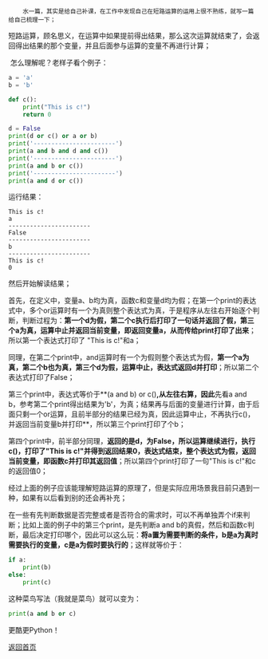 		水一篇，其实是给自己补课，在工作中发现自己在短路运算的运用上很不熟练，就写一篇给自己梳理一下；

​		短路运算，顾名思义，在运算中如果提前得出结果，那么这次运算就结束了，会返回得出结果的那个变量，并且后面参与运算的变量不再进行计算；

​		怎么理解呢？老样子看个例子：

```python
a = 'a'
b = 'b'

def c():
    print("This is c!")
    return 0

d = False
print(d or c() or a or b)
print('-----------------------')
print(a and b and d and c())
print('-----------------------')
print(a and b or c())
print('-----------------------')
print(a and d or c())

```

运行结果：

```
This is c!
a
-----------------------
False
-----------------------
b
-----------------------
This is c!
0
```

然后开始解读结果；

首先，在定义中，变量a、b均为真，函数c和变量d均为假；在第一个print的表达式中，多个or运算时有一个为真则整个表达式为真，于是程序从左往右开始逐个判断，判断过程为：**第一个d为假，第二个c执行后打印了一句话并返回了假，第三个a为真，运算中止并返回当前变量，即返回变量a，从而传给print打印了出来**；所以第一个表达式打印了 "This is c!"和a；

同理，在第二个print中，and运算时有一个为假则整个表达式为假，**第一个a为真，第二个b也为真，第三个d为假，运算中止，表达式返回d并打印**；所以第二个表达式打印了False；

第三个print中，表达式等价于**(a and b) or c()**,从左往右算，因此**先看a and b，参考第二个print得出结果为'b'，为真；结果再与后面的变量进行计算，由于后面只剩一个or运算，且前半部分的结果已经为真，因此运算中止，不再执行c()，并返回当前变量b并打印**，所以第三个print打印了个b；

第四个print中，前半部分同理，**返回的是d，为False，所以运算继续进行，执行c()，打印了"This is c!"并得到返回结果0，表达式结束，整个表达式为假，返回当前变量，即函数c并打印其返回值**；所以第四个print打印了一句"This is c!"和c的返回值0；



经过上面的例子应该能理解短路运算的原理了，但是实际应用场景我目前只遇到一种，如果有以后看到别的还会再补充；

在一些有先判断数据是否完整或者是否符合的需求时，可以不再单独弄个if来判断；比如上面的例子中的第三个print，是先判断a and b的真假，然后和函数c判断，最后决定打印哪个，因此可以这么玩：**将a置为需要判断的条件，b是a为真时需要执行的变量，c是a为假时要执行的**；这样就等价于：

```python
if a:
    print(b)
else:
    print(c)
```

这种菜鸟写法（我就是菜鸟）就可以变为：

```python
print(a and b or c)
```

更酷更Python！





[返回首页](https://ko710395.github.io/)